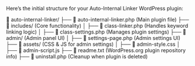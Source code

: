Here’s the initial structure for your Auto-Internal Linker WordPress plugin:

📂 auto-internal-linker/
├── 📄 auto-internal-linker.php (Main plugin file)
├── 📂 includes/ (Core functionality)
│ ├── 📄 class-linker.php (Handles keyword linking logic)
│ ├── 📄 class-settings.php (Manages plugin settings)
├── 📂 admin/ (Admin panel UI)
│ ├── 📄 settings-page.php (Admin settings UI)
├── 📂 assets/ (CSS & JS for admin settings)
│ ├── 📄 admin-style.css
│ ├── 📄 admin-script.js
├── 📄 readme.txt (WordPress.org plugin repository info)
├── 📄 uninstall.php (Cleanup when plugin is deleted)
